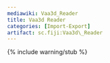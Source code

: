 ```yaml
---
mediawiki: Vaa3d_Reader
title: Vaa3d Reader
categories: [Import-Export]
artifact: sc.fiji:Vaa3d\_Reader
---
```


{% include warning/stub %}


 
